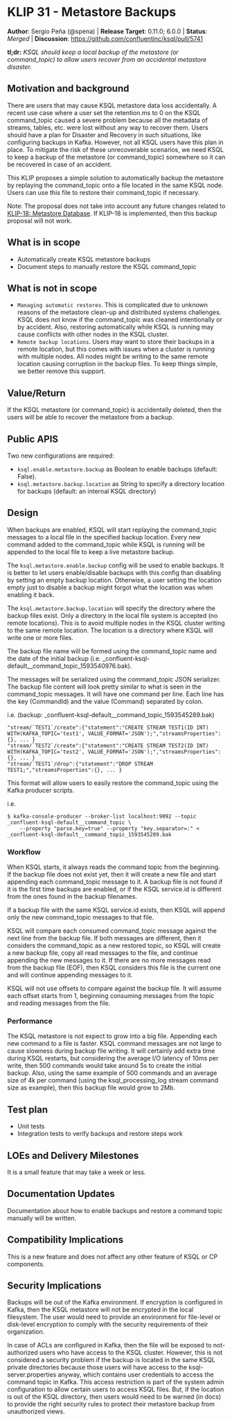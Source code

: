 # KLIP 31 - Metastore Backups

**Author**: Sergio Peña (@spena) |
**Release Target**: 0.11.0; 6.0.0 |
**Status**: _Merged_ |
**Discussion**: https://github.com/confluentinc/ksql/pull/5741

**tl;dr:** _KSQL should keep a local backup of the metastore (or command_topic) to allow users recover from an accidental
metastore disaster._

## Motivation and background

There are users that may cause KSQL metastore data loss accidentally. A recent use case where a user set the retention.ms to 0 on the KSQL command_topic caused a severe problem because all the metadata
of streams, tables, etc. were lost without any way to recover them. Users should have a plan for Disaster and Recovery in such situations, like configuring backups in Kafka. However, not all KSQL users
have this plan in place. To mitigate the risk of these unrecoverable scenarios, we need KSQL to keep a backup of the metastore (or command_topic) somewhere so it can be recovered in case of an accident.

This KLIP proposes a simple solution to automatically backup the metastore by replaying the command_topic onto a file located in the same KSQL node. Users can use this file to restore their command_topic
if necessary.

Note: The proposal does not take into account any future changes related to [KLIP-18: Metastore Database](https://github.com/confluentinc/ksql/pull/4659). If KLIP-18 is implemented, then this backup
proposal will not work.

## What is in scope

* Automatically create KSQL metastore backups
* Document steps to manually restore the KSQL command_topic

## What is not in scope

* `Managing automatic restores`. This is complicated due to unknown reasons of the metastore clean-up and distributed systems challenges. KSQL does not know if the command_topic was cleaned
  intentionally or by accident. Also, restoring automatically while KSQL is running may cause conflicts with other nodes in the KSQL cluster.
* `Remote backup locations`. Users may want to store their backups in a remote location, but this comes with issues when a cluster is running with multiple nodes. All nodes might be writing
to the same remote location causing corruption in the backup files. To keep things simple, we better remove this support.

## Value/Return

If the KSQL metastore (or command_topic) is accidentally deleted, then the users will be able to recover the metastore from a backup.

## Public APIS

Two new configurations are required:

* `ksql.enable.metastore.backup` as Boolean to enable backups (default: False).
* `ksql.metastore.backup.location` as String to specify a directory location for backups (default: an internal KSQL directory)

## Design

When backups are enabled, KSQL will start replaying the command_topic messages to a local file in the specified backup location. Every new command added to the
command_topic while KSQL is running will be appended to the local file to keep a live metastore backup.

The `ksql.metastore.enable.backup` config will be used to enable backups. It is better to let users enable/disable backups with this config than disabling by setting an empty backup location.
Otherwise, a user setting the location empty just to disable a backup might forgot what the location was when enabling it back.

The `ksql.metastore.backup.location` will specify the directory where the backup files exist. Only a directory in the local file system is accepted (no remote locations). This is to avoid multiple
nodes in the KSQL cluster writing to the same remote location. The location is a directory where KSQL will write one or more files.

The backup file name will be formed using the command_topic name and the date of the initial backup (i.e. _confluent-ksql-default__command_topic_1593540976.bak).

The messages will be serialized using the command_topic JSON serializer. The backup file content will look pretty similar to what is seen in the command_topic messages. It will have one
command per line. Each line has the key (CommandId) and the value (Command) separated by colon.

i.e. (backup: _confluent-ksql-default__command_topic_1593545289.bak)
```
"stream/`TEST1`/create":{"statement":"CREATE STREAM TEST1(ID INT) WITH(KAFKA_TOPIC='test1', VALUE_FORMAT='JSON');","streamsProperties":{}, ... }
"stream/`TEST2`/create":{"statement":"CREATE STREAM TEST2(ID INT) WITH(KAFKA_TOPIC='test2', VALUE_FORMAT='JSON');","streamsProperties":{}, ... }
"stream/`TEST1`/drop":{"statement":"DROP STREAM TEST1;","streamsProperties":{}, ... }
```

This format will allow users to easily restore the command_topic using the Kafka producer scripts.

i.e.
```
$ kafka-console-producer --broker-list localhost:9092 --topic _confluent-ksql-default__command_topic \
    --property "parse.key=true" --property "key.separator=:" < _confluent-ksql-default__command_topic_1593545289.bak
```

### Workflow

When KSQL starts, it always reads the command topic from the beginning. If the backup file does not exist yet, then it will create a new file and start appending each command_topic message to it.
A backup file is not found if it is the first time backups are enabled, or if the KSQL service.id is different from the ones found in the backup filenames.

If a backup file with the same KSQL service.id exists, then KSQL will append only the new command_topic messages to that file.

KSQL will compare each consumed command_topic message against the next line from the backup file. If both messages are different, then it considers the command_topic as a new restored
topic, so KSQL will create a new backup file, copy all read messages to the file, and continue appending the new messages to it. If there are no more messages read from the backup file (EOF),
then KSQL considers this file is the current one and will continue appending messages to it.

KSQL will not use offsets to compare against the backup file. It will assume each offset starts from 1, beginning consuming messages from the topic and reading messages from the file.

### Performance

The KSQL metastore is not expect to grow into a big file. Appending each new command to a file is faster. KSQL command messages are not large to cause slowness during backup file writing.
It will certainly add extra time during KSQL restarts, but considering the average I/O latency of 10ms per write, then 500 commands would take around 5s to create the initial backup. Also, using
the same example of 500 commands and an average size of 4k per command (using the ksql_processing_log stream command size as example), then this backup file would grow to 2Mb.

## Test plan

- Unit tests
- Integration tests to verify backups and restore steps work

## LOEs and Delivery Milestones

It is a small feature that may take a week or less.

## Documentation Updates

Documentation about how to enable backups and restore a command topic manually will be written.

## Compatibility Implications

This is a new feature and does not affect any other feature of KSQL or CP components.

## Security Implications

Backups will be out of the Kafka environment. If encryption is configured in Kafka, then the KSQL metastore will not be encrypted in the local filesystem.
The user would need to provide an environment for file-level or disk-level encryption to comply with the security requirements of their organization.

In case of ACLs are configured in Kafka, then the file will be exposed to not-authorized users who have access to the KSQL cluster.
However, this is not considered a security problem if the backup is located in the same KSQL private directories because those users will have access to the
ksql-server.properties anyway, which contains user credentials to access the command topic in Kafka. This access restriction is part of the system
admin configuration to allow certain users to access KSQL files. But, if the location is out of the KSQL directory, then users would need to be warned (in docs)
to provide the right security rules to protect their metastore backup from unauthorized views.
